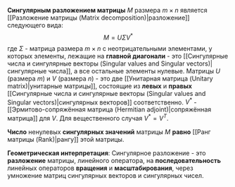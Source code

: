 **Сингулярным разложением матрицы** $M$ размера $m \times n$ является [[Разложение матрицы (Matrix decomposition)|разложение]] следующего вида:$$M=U\Sigma V^*$$где $\Sigma$ - матрица размера $m \times n$ с неотрицательными элементами, у которых элементы, лежащие на **главной диагонали** - это [[Сингулярные числа и сингулярные векторы (Singular values and Singular vectors)|сингулярные числа]], а все остальные элементы нулевые. Матрицы $U$ (размера $m$) и $V$ (размера $n$) - это две [[Унитарная матрица (Unitary matrix)|унитарные матрицы]], состоящие из **левых** и **правых** [[Сингулярные числа и сингулярные векторы (Singular values and Singular vectors)|сингулярных векторов]] соответственно. $V^*$ - [[Эрмитово-сопряжённая матрица (Hermitian adjoint)|сопряжённая матрица]] для $V$. Для вещественного случая $V^*=V^T$.

**Число** ненулевых **сингулярных значений** матрицы $M$ **равно** [[Ранг матрицы (Rank)|рангу]] этой матрицы.

**Геометрическая интерпретация**:
Сингулярное разложение  - это **разложение** матрицы, линейного оператора, на **последовательность** линейных операторов **вращения** и **масштабирования**, через умножение матриц сингулярных векторов и сингулярных чисел.